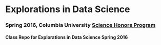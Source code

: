 # Explorations in Data Science
### Spring 2016, Columbia University [Science Honors Program](http://www.columbia.edu/cu/shp/)
#### Class Repo for Explorations in Data Science Spring 2016
